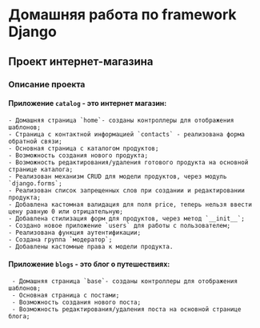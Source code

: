 # Домашняя работа по framework Django
## Проект интернет-магазина

### Описание проекта
#### Приложение `catalog` - это интернет магазин:
    - Домашняя страница `home`- созданы контроллеры для отображения шаблонов;
    - Страница с контактной информацией `contacts` - реализована форма обратной связи;
    - Основная страница с каталогом продуктов;
    - Возможность создания нового продукта;
    - Возможность редактирования/удаления готового продукта на основной странице каталога;
    - Реализован механизм CRUD для модели продуктов, через модуль `django.forms`;
    - Реализован список запрещенных слов при создании и редактировании продукта;
    - Добавлена кастомная валидация для поля price, теперь нельзя ввести цену равную 0 или отрицательную;
    - Добавлена стилизация форм для продуктов, через метод `__init__`;
    - Создано новое приложение `users` для работы с пользователем;
    - Реализована функция аутентификации;
    - Создана группа `модератор`;
    - Добавлены кастомные права к модели продукта.
#### Приложение `blogs` - это блог о путешествиях:
     - Домашняя страница `base`- созданы контроллеры для отображения шаблонов;
     - Основная страница с постами;
     - Возможность создания нового поста;
     - Возможность редактирования/удаления поста на основной странице блога;
 
   


